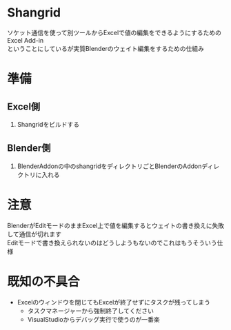 # Shangrid

ソケット通信を使って別ツールからExcelで値の編集をできるようにするためのExcel Add-in  
ということにしているが実質Blenderのウェイト編集をするための仕組み

# 準備

## Excel側
1. Shangridをビルドする

## Blender側
1. BlenderAddonの中のshangridをディレクトリごとBlenderのAddonディレクトリに入れる

# 注意

BlenderがEditモードのままExcel上で値を編集するとウェイトの書き換えに失敗して通信が切れます  
Editモードで書き換えられないのはどうしようもないのでこれはもうそういう仕様

# 既知の不具合
- Excelのウィンドウを閉じてもExcelが終了せずにタスクが残ってしまう
    - タスクマネージャーから強制終了してください
    - VisualStudioからデバッグ実行で使うのが一番楽

